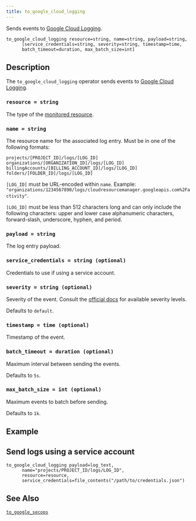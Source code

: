 ```yaml
---
title: to_google_cloud_logging
---
```


Sends events to [Google Cloud Logging](https://cloud.google.com/logging).

```tql
to_google_cloud_logging resource=string, name=string, payload=string,
      [service_credentials=string, severity=string, timestamp=time,
      batch_timeout=duration, max_batch_size=int]
```

## Description

The `to_google_cloud_logging` operator sends events to [Google Cloud
Logging](https://cloud.google.com/logging).

### `resource = string`

The type of the [monitored resource](https://cloud.google.com/logging/docs/reference/v2/rest/v2/MonitoredResource).

### `name = string`

The resource name for the associated log entry. Must be in one of the following
formats:

```
projects/[PROJECT_ID]/logs/[LOG_ID]
organizations/[ORGANIZATION_ID]/logs/[LOG_ID]
billingAccounts/[BILLING_ACCOUNT_ID]/logs/[LOG_ID]
folders/[FOLDER_ID]/logs/[LOG_ID]
```

`[LOG_ID]` must be URL-encoded within `name`. Example:
`"organizations/1234567890/logs/cloudresourcemanager.googleapis.com%2Factivity"`.

`[LOG_ID]` must be less than 512 characters long and can only include the
following characters: upper and lower case alphanumeric characters,
forward-slash, underscore, hyphen, and period.

### `payload = string`

The log entry payload.

### `service_credentials = string (optional)`

Credentials to use if using a service account.

### `severity = string (optional)`

Severity of the event. Consult the [official
docs](https://cloud.google.com/logging/docs/reference/v2/rest/v2/LogEntry#LogSeverity)
for available severity levels.

Defaults to `default`.

### `timestamp = time (optional)`

Timestamp of the event.

### `batch_timeout = duration (optional)`

Maximum interval between sending the events.

Defaults to `5s`.

### `max_batch_size = int (optional)`

Maximum events to batch before sending.

Defaults to `1k`.

## Example

## Send logs using a service account

```tql
to_google_cloud_logging payload=log_text, 
      name="projects/PROJECT_ID/logs/LOG_ID", 
      resource=resource,
      service_credentials=file_contents("/path/to/credentials.json")
```

## See Also

[`to_google_secops`](to_google_secops)
